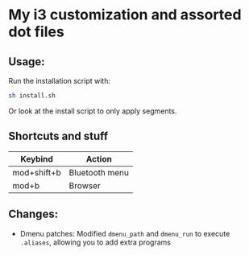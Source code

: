 # My i3 customization and assorted dot files


## Usage:

Run the installation script with:
```bash
sh install.sh
```

Or look at the install script to only apply segments.



## Shortcuts and stuff



| Keybind   |   Action      |
|-----------|---------------|
|mod+shift+b|Bluetooth menu |
|mod+b      |Browser        |



## Changes:
* Dmenu patches: Modified `dmenu_path` and `dmenu_run` to execute `.aliases`, allowing you to add extra programs




